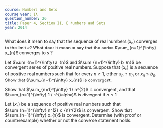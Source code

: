```yaml
---
course: Numbers and Sets
course_year: IA
question_number: 26
title: Paper 4, Section II, E Numbers and Sets
year: 2014
---
```




What does it mean to say that the sequence of real numbers $\left(x_{n}\right)$ converges to the limit $x ?$ What does it mean to say that the series $\sum_{n=1}^{\infty} x_{n}$ converges to $s$ ?

Let $\sum_{n=1}^{\infty} a_{n}$ and $\sum_{n=1}^{\infty} b_{n}$ be convergent series of positive real numbers. Suppose that $\left(x_{n}\right)$ is a sequence of positive real numbers such that for every $n \geqslant 1$, either $x_{n} \leqslant a_{n}$ or $x_{n} \leqslant b_{n}$. Show that $\sum_{n=1}^{\infty} x_{n}$ is convergent.

Show that $\sum_{n=1}^{\infty} 1 / n^{2}$ is convergent, and that $\sum_{n=1}^{\infty} 1 / n^{\alpha}$ is divergent if $\alpha \leqslant 1$.

Let $\left(x_{n}\right)$ be a sequence of positive real numbers such that $\sum_{n=1}^{\infty} n^{2} x_{n}^{2}$ is convergent. Show that $\sum_{n=1}^{\infty} x_{n}$ is convergent. Determine (with proof or counterexample) whether or not the converse statement holds.